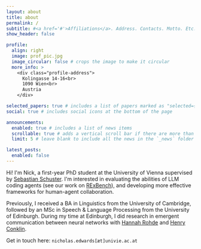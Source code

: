 ```yaml
---
layout: about
title: about
permalink: /
subtitle: #<a href='#'>Affiliations</a>. Address. Contacts. Motto. Etc.
show_header: false

profile:
  align: right
  image: prof_pic.jpg
  image_circular: false # crops the image to make it circular
  more_info: >
    <div class="profile-address">
      Kolingasse 14-16<br>
      1090 Wien<br>
      Austria
    </div>

selected_papers: true # includes a list of papers marked as "selected={true}"
social: true # includes social icons at the bottom of the page

announcements:
  enabled: true # includes a list of news items
  scrollable: true # adds a vertical scroll bar if there are more than 3 news items
  limit: 5 # leave blank to include all the news in the `_news` folder

latest_posts:
  enabled: false
---
```


Hi! I'm Nick, a first-year PhD student at the University of Vienna supervised by [Sebastian Schuster](https://sebschu.com/). I'm interested in evaluating the abilities of LLM coding agents (see our work on [RExBench](https://rexbench.com/)), and developing more effective frameworks for human-agent collaboration.

Previously, I received a BA in Linguistics from the University of Cambridge, followed by an MSc in Speech & Language Processing from the University of Edinburgh. During my time at Edinburgh, I did research in emergent communication between neural networks with [Hannah Rohde](http://www.lel.ed.ac.uk/~hrohde/) and [Henry Conklin](https://hconklin.com/).

Get in touch here: `nicholas.edwards[æt]univie.ac.at`
